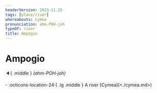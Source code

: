 ```yaml
---
headerVersion: 2023.11.25
tags: [place/river]
whereabouts: Cymea
pronunciation: ahm-POH-joh
typeOf: river
title: Ampogio
---
```

# Ampogio
:speaker:{ .middle } *(ahm-POH-joh)*  
<div class="grid cards ext-narrow-margin ext-one-column" markdown>
-    :octicons-location-24:{ .lg .middle } A river [Cymea](<./cymea.md>)  
</div>


